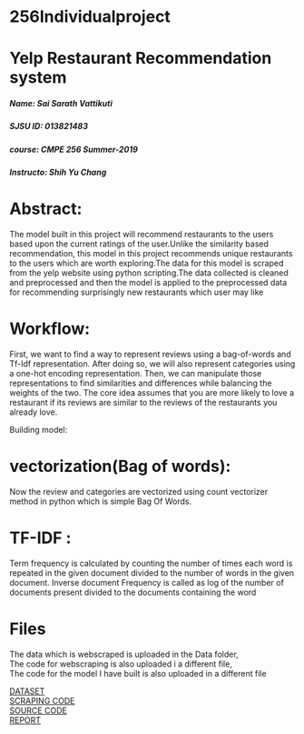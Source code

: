 # 256Individualproject
# Yelp Restaurant Recommendation system   

##### Name: Sai Sarath Vattikuti     
##### SJSU ID: 013821483
##### course: CMPE 256 Summer-2019
##### Instructo: Shih Yu Chang

# Abstract:
The model built in this project will recommend restaurants to the users based upon the current ratings of the user.Unlike the similarity based recommendation, this model in this project recommends unique restaurants to the users which are worth exploring.The data for this model is scraped from the yelp website using python scripting.The data collected is cleaned and preprocessed and then the model is applied to the preprocessed data for recommending surprisingly new restaurants which user may like 

# Workflow:
First, we want to find a way to represent reviews using a bag-of-words and Tf-Idf representation. After doing so, we will also represent categories using a one-hot encoding representation.
Then, we can manipulate those representations to find similarities and differences while
balancing the weights of the two.
The core idea assumes that you are more likely to love a restaurant if its reviews are similar to the reviews of the restaurants you already love.



Building model:
# vectorization(Bag of words):
Now the review and categories are vectorized using count vectorizer method in python which is simple Bag Of Words.

 
# TF-IDF :
Term frequency is calculated by counting the number of times each word is repeated in the given document divided to the number of words in the given document. Inverse document 
Frequency is called as log of the number of documents present divided to the documents containing the word


                                              


# Files
The data which is webscraped is uploaded in the Data folder,<br>
The code for webscraping is also uploaded i a different file,<br>
The code for the model I have built is also uploaded in a different file <br>

[DATASET](https://github.com/SaiSarathVattikuti/project/blob/master/yelp_academic_dataset_business.json.zip)<br>
[SCRAPING CODE](https://github.com/SaiSarathVattikuti/project/blob/master/webscraper.py)<br>
[SOURCE CODE](https://github.com/SaiSarathVattikuti/project/blob/master/project_code.py)<br>
[REPORT](https://github.com/SaiSarathVattikuti/project/blob/master/Yelp%20Recommendation%20System.pdf)
